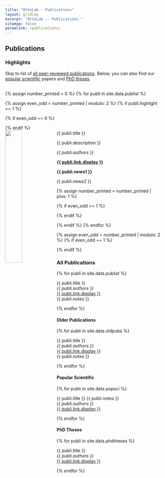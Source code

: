 ```yaml
---
title: "OtteLab - Publications"
layout: gridlay
excerpt: "OtteLab -- Publications."
sitemap: false
permalink: /publications/
---
```



## Publications

 
### Highlights

Skip to list of [all peer-reviewed publications](#allpubs). Below, you can also find our [popular scientific](#popsci) papers and [PhD theses](#theses).
<br />
<br />

{% assign number_printed = 0 %}
{% for publi in site.data.publist %}

{% assign even_odd = number_printed | modulo: 2 %}
{% if publi.highlight == 1 %}

{% if even_odd == 0 %}
<div class="row">
{% endif %}

<div class="col-sm-6 clearfix">
 <div class="well">
  <pubtit>{{ publi.title }}</pubtit>
  <img src="{{ site.url }}{{ site.baseurl }}/images/pubpic/{{ publi.image }}" class="img-responsive" width="33%" style="float: left" />
  <p>{{ publi.description }}</p>
  <p><em>{{ publi.authors }}</em></p>
  <p><strong><a href="{{ publi.link.url }}">{{ publi.link.display }}</a></strong></p>
  <p class="text-danger"><strong> {{ publi.news1 }}</strong></p>
  <p> {{ publi.news2 }}</p>
 </div>
</div>

{% assign number_printed = number_printed | plus: 1 %}

{% if even_odd == 1 %}
</div>
{% endif %}

{% endif %}
{% endfor %}

{% assign even_odd = number_printed | modulo: 2 %}
{% if even_odd == 1 %}
</div>
{% endif %}

<p id="allpubs"></p>

<!--
### Patents

-->


### All Publications

{% for publi in site.data.publist %}

  {{ publi.title }} <br />
  <i>{{ publi.authors }}</i> <br /><a href="{{ publi.link.url }}">{{ publi.link.display }}</a><br />
  {{ publi.notes }}

{% endfor %}
<br />

#### Older Publications

{% for publi in site.data.oldpubs %}

  {{ publi.title }} <br />
  <i>{{ publi.authors }}</i> <br /><a href="{{ publi.link.url }}">{{ publi.link.display }}</a><br />
  {{ publi.notes }}

{% endfor %}
<br />

<p id="popsci"></p>

#### Popular Scientific

{% for publi in site.data.popsci %}

  {{ publi.title }} {{ publi.notes }} <br />
  <i>{{ publi.authors }}</i> <br />
  <a href="{{ publi.link.url }}">{{ publi.link.display }}</a>

{% endfor %}
<br />

<p id="theses"></p>

#### PhD Theses

{% for publi in site.data.phdtheses %}

  {{ publi.title }} <br />
  <i>{{ publi.authors }}</i> <br />
  <a href="{{ publi.link.url }}">{{ publi.link.display }}</a>

{% endfor %}
<br />
